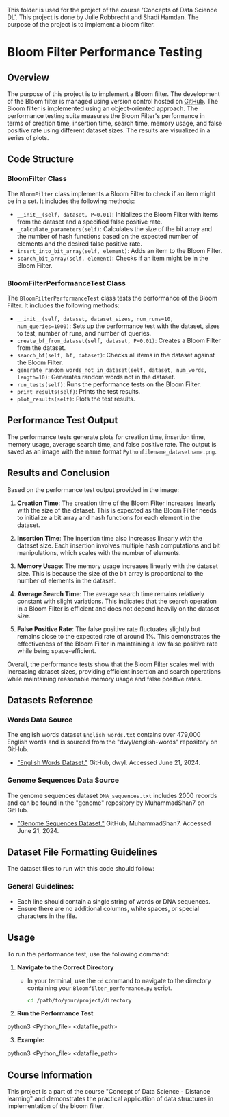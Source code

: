 This folder is used for the project of the course 'Concepts of Data Science DL'.
This project is done by Julie Robbrecht and Shadi Hamdan.
The purpose of the project is to implement a bloom filter.

# Bloom Filter Performance Testing

## Overview

The purpose of this project is to implement a Bloom filter. The development of the Bloom filter is managed using version control hosted on [GitHub](https://github.com/JulieR-UHasselt/Data-science-assignments). The Bloom filter is implemented using an object-oriented approach. The performance testing suite measures the Bloom Filter's performance in terms of creation time, insertion time, search time, memory usage, and false positive rate using different dataset sizes. The results are visualized in a series of plots.

## Code Structure

### BloomFilter Class

The `BloomFilter` class implements a Bloom Filter to check if an item might be in a set. It includes the following methods:

- `__init__(self, dataset, P=0.01)`: Initializes the Bloom Filter with items from the dataset and a specified false positive rate.
- `_calculate_parameters(self)`: Calculates the size of the bit array and the number of hash functions based on the expected number of elements and the desired false positive rate.
- `insert_into_bit_array(self, element)`: Adds an item to the Bloom Filter.
- `search_bit_array(self, element)`: Checks if an item might be in the Bloom Filter.

### BloomFilterPerformanceTest Class

The `BloomFilterPerformanceTest` class tests the performance of the Bloom Filter. It includes the following methods:

- `__init__(self, dataset, dataset_sizes, num_runs=10, num_queries=1000)`: Sets up the performance test with the dataset, sizes to test, number of runs, and number of queries.
- `create_bf_from_dataset(self, dataset, P=0.01)`: Creates a Bloom Filter from the dataset.
- `search_bf(self, bf, dataset)`: Checks all items in the dataset against the Bloom Filter.
- `generate_random_words_not_in_dataset(self, dataset, num_words, length=10)`: Generates random words not in the dataset.
- `run_tests(self)`: Runs the performance tests on the Bloom Filter.
- `print_results(self)`: Prints the test results.
- `plot_results(self)`: Plots the test results.


## Performance Test Output

The performance tests generate plots for creation time, insertion time, memory usage, average search time, and false positive rate. The output is saved as an image with the name format `Pythonfilename_datasetname.png`.

## Results and Conclusion

Based on the performance test output provided in the image:

1. **Creation Time**: The creation time of the Bloom Filter increases linearly with the size of the dataset. This is expected as the Bloom Filter needs to initialize a bit array and hash functions for each element in the dataset.

2. **Insertion Time**: The insertion time also increases linearly with the dataset size. Each insertion involves multiple hash computations and bit manipulations, which scales with the number of elements.

3. **Memory Usage**: The memory usage increases linearly with the dataset size. This is because the size of the bit array is proportional to the number of elements in the dataset.

4. **Average Search Time**: The average search time remains relatively constant with slight variations. This indicates that the search operation in a Bloom Filter is efficient and does not depend heavily on the dataset size.

5. **False Positive Rate**: The false positive rate fluctuates slightly but remains close to the expected rate of around 1%. This demonstrates the effectiveness of the Bloom Filter in maintaining a low false positive rate while being space-efficient.

Overall, the performance tests show that the Bloom Filter scales well with increasing dataset sizes, providing efficient insertion and search operations while maintaining reasonable memory usage and false positive rates.

## Datasets Reference
### Words Data Source

The english words dataset `English_words.txt` contains over 479,000 English words and is sourced from the "dwyl/english-words" repository on GitHub.

- ["English Words Dataset."](https://github.com/dwyl/english-words/blob/master/words.txt) GitHub, dwyl. Accessed June 21, 2024.

### Genome Sequences Data Source

The genome sequences dataset `DNA_sequences.txt` includes 2000 records and can be found in the "genome" repository by MuhammadShan7 on GitHub.

- ["Genome Sequences Dataset."](https://github.com/MuhammadShan7/genome/blob/main/sequences.txt) GitHub, MuhammadShan7. Accessed June 21, 2024.


## Dataset File Formatting Guidelines

The dataset files to run with this code should follow:

### General Guidelines:

- Each line should contain a single string of words or DNA sequences.
- Ensure there are no additional columns, white spaces, or special characters in the file.

## Usage

To run the performance test, use the following command:
1. **Navigate to the Correct Directory**
   - In your terminal, use the `cd` command to navigate to the directory containing your `Bloomfilter_performance.py` script.

        ```bash
        cd /path/to/your/project/directory
        ```

2. **Run the Performance Test**

python3 <Python_file> <datafile_path>


3. **Example:**

python3 <Python_file> <datafile_path>


## Course Information

This project is a part of the course "Concept of Data Science - Distance learning" and demonstrates the practical application of data structures in implementation of the bloom filter.
